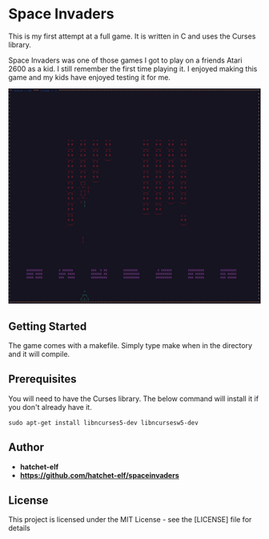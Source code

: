 # Space Invaders

This is my first attempt at a full game. It is written in C and uses the Curses library.

Space Invaders was one of those games I got to play on a friends Atari 2600 as a kid. 
I still remember the first time playing it.
I enjoyed making this game and my kids have enjoyed testing it for me.

![plot](Screenshot.jpg)

## Getting Started

The game comes with a makefile. Simply type make when in the directory and it will compile.

## Prerequisites

You will need to have the Curses library. The below command will install it if you don't already have it.

```
sudo apt-get install libncurses5-dev libncursesw5-dev
```

## Author

* **hatchet-elf** 
* **https://github.com/hatchet-elf/spaceinvaders**


## License

This project is licensed under the MIT License - see the [LICENSE] file for details


